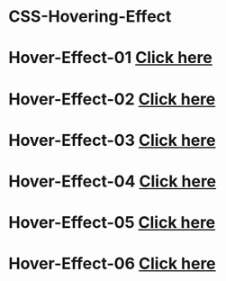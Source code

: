 # CSS-Hovering-Effect

# Hover-Effect-01 [Click here](https://akvblue19.github.io/CSS-Hovering-Effect/hover%20effect%2001/hover1.html)

# Hover-Effect-02 [Click here](https://akvblue19.github.io/CSS-Hovering-Effect/hover%20effect%2002/hover2.html)

# Hover-Effect-03 [Click here](https://akvblue19.github.io/CSS-Hovering-Effect/hover%20effect%2003/hover3.html)

# Hover-Effect-04 [Click here](https://akvblue19.github.io/CSS-Hovering-Effect/hover%20effect%2004/hover4.htm)
 
# Hover-Effect-05 [Click here](https://akvblue19.github.io/CSS-Hovering-Effect/hover%20effect%2005/hover5.html)

# Hover-Effect-06 [Click here](https://akvblue19.github.io/CSS-Hovering-Effect/hover%20effect%2006/hover6.html)
